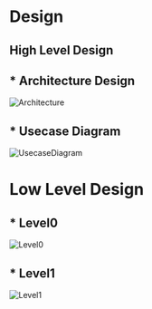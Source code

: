 # Design

## High Level Design 
## * Architecture Design
![Architecture](https://github.com/goutami8989/Stepin_Movie-Ticket-Booking-System/blob/main/2_Architecture/highlevel.png)

## * Usecase Diagram
![UsecaseDiagram](https://github.com/goutami8989/Stepin_Movie-Ticket-Booking-System/blob/main/2_Architecture/Usecasehdl.png)

# Low Level Design 
## * Level0
![Level0](https://github.com/goutami8989/Stepin_Movie-Ticket-Booking-System/blob/main/2_Architecture/Level0.png)

## * Level1
![Level1](https://github.com/goutami8989/Stepin_Movie-Ticket-Booking-System/blob/main/2_Architecture/Level1.png)
